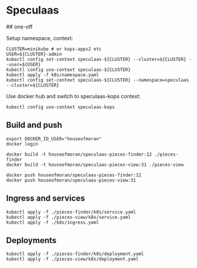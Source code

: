 # Speculaas

## one-off

Setup namespace, context:

    CLUSTER=minikube # or kops-apps2 etc
    USER=${CLUSTER}-admin
    kubectl config set-context speculaas-${CLUSTER} --cluster=${CLUSTER} --user=${USER}
    kubectl config use-context speculaas-${CLUSTER}
    kubectl apply -f k8s/namespace.yaml
    kubectl config set-context speculaas-${CLUSTER} --namespace=speculaas --cluster=${CLUSTER}

Use docker hub and switch to speculaas-kops context:

    kubectl config use-context speculaas-kops

## Build and push

    export DOCKER_ID_USER="houseofmoran"
    docker login

    docker build -t houseofmoran/speculaas-pieces-finder:12 ./pieces-finder
    docker build -t houseofmoran/speculaas-pieces-view:31 ./pieces-view

    docker push houseofmoran/speculaas-pieces-finder:12
    docker push houseofmoran/speculaas-pieces-view:31

## Ingress and services

    kubectl apply -f ./pieces-finder/k8s/service.yaml
    kubectl apply -f ./pieces-view/k8s/service.yaml
    kubectl apply -f ./k8s/ingress.yaml

## Deployments

    kubectl apply -f ./pieces-finder/k8s/deployment.yaml
    kubectl apply -f ./pieces-view/k8s/deployment.yaml
